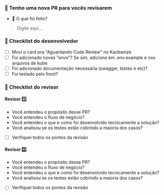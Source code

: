 ### 🔨 Tenho uma nova PR para vocês revisarem

- 🤔 O que foi feito?
> Digite aqui...

### 📗 Checklist do desenvolvedor

- [ ] Movi o card pra "Aguardando Code Review" no Kanbanize
- [ ] Foi adicionado novas "envs"? Se sim, adicione em .env.example e nos arquivos de kube
- [ ] Foi adicionado documentação necessária (swagger, testes e etc)?
- [ ] Foi testado pelo front?

### 👀 Checklist do revisor

#### Revisor 1️⃣

- Você entendeu o propósito desse PR?
- Você entendeu o fluxo de negócio?
- Você entendeu o que e como foi desenvolvido tecnicamente a solução?
- Você analisou se os testes estão cobrindo a maioria dos casos?
- [ ] Verifiquei todos os pontos da revisão

#### Revisor 2️⃣

- Você entendeu o propósito desse PR?
- Você entendeu o fluxo de negócio?
- Você entendeu o que e como foi desenvolvido tecnicamente a solução?
- Você analisou se os testes estão cobrindo a maioria dos casos?
- [ ] Verifiquei todos os pontos da revisão
